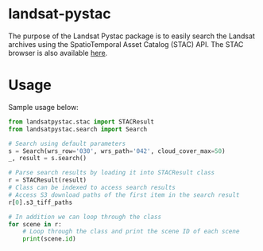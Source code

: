 # landsat-pystac
The purpose of the Landsat Pystac package is to easily search the Landsat archives using the SpatioTemporal Asset Catalog (STAC) API. The STAC browser is also available [here](https://landsatlook.usgs.gov/stac-browser).

# Usage

Sample usage below:
```py
from landsatpystac.stac import STACResult
from landsatpystac.search import Search

# Search using default parameters
s = Search(wrs_row='030', wrs_path='042', cloud_cover_max=50)
_, result = s.search()

# Parse search results by loading it into STACResult class
r = STACResult(result)
# Class can be indexed to access search results
# Access S3 download paths of the first item in the search result
r[0].s3_tiff_paths

# In addition we can loop through the class
for scene in r:
    # Loop through the class and print the scene ID of each scene
    print(scene.id)

```


